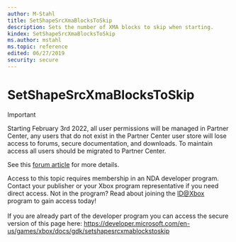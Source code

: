 ```yaml
---
author: M-Stahl
title: SetShapeSrcXmaBlocksToSkip
description: Sets the number of XMA blocks to skip when starting.
kindex: SetShapeSrcXmaBlocksToSkip
ms.author: mstahl
ms.topic: reference
edited: 06/27/2019
security: secure
---
```


# SetShapeSrcXmaBlocksToSkip
> [!IMPORTANT]
> Starting February 3rd 2022, all user permissions will be managed in Partner Center, any users that do not exist in the Partner Center user store will lose access to forums, secure documentation, and downloads. To maintain access all users should be migrated to Partner Center. <p></p>See this <a href="https://forums.xboxlive.com/articles/132187/breaking-change-user-access-for-forums-secure-docu.html">forum article</a> for more details.  

 Access to this topic requires membership in an NDA developer program. Contact your publisher or your Xbox program representative if you need direct access. Not in the program? Read about joining the <a href="https://www.xbox.com/Developers/id">ID@Xbox</a> program to gain access today!  <br/><br/>If you are already part of the developer program you can access the secure version of this page here: <a target="_blank" href="https://developer.microsoft.com/en-us/games/xbox/docs/gdk/setshapesrcxmablockstoskip">https://developer.microsoft.com/en-us/games/xbox/docs/gdk/setshapesrcxmablockstoskip</a>